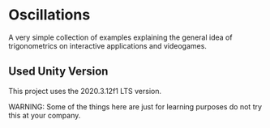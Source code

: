 # Oscillations
A very simple collection of examples explaining the general idea of trigonometrics on interactive applications and videogames.

## Used Unity Version
This project uses the 2020.3.12f1 LTS version.

WARNING: Some of the things here are just for learning purposes do not try this at your company.